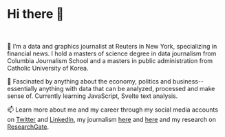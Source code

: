<h1> Hi there 👋 </h1>
<br>

👀 I’m a data and graphics journalist at Reuters in New York, specializing in financial news. I hold a masters of science degree in data journalism from Columbia Journalism School and a masters in public administration from Catholic University of Korea.

💞️ Fascinated by anything about the economy, politics and business-- essentially anything with data that can be analyzed, processed and make sense of. Currently learning JavaScript, Svelte text analysis. 

📫 Learn more about me and my career through my social media accounts on [Twitter](https://twitter.com/prinzmagtulis) and [LinkedIn](https://www.linkedin.com/in/prinzmagtulis/), my journalism [here](https://www.philstar.com/authors/1097494/prinz-magtulis) and [here](https://www.ft.com/search?q=prinz+magtulis) and my research on [ResearchGate](https://www.researchgate.net/profile/Prinz-Magtulis).

